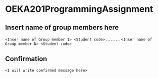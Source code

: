 # OEKA201ProgrammingAssignment

## Insert name of group members here

`<Inser name of Group member 1> <Student code>`
...
...
...
`<Inser name of Group member N> <Student code>`

## Confirmation

`<I will write confirmed message here> `



